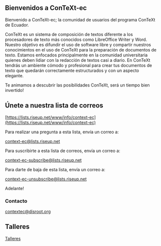 ## Bienvenidos a ConTeXt-ec

Bienvenido a ConTeXt-ec; la comunidad de usuarios del programa ConTeXt de Ecuador.

ConTeXt es un sistema de composición de textos diferente a los procesadores de texto más conocidos como LibreOffice Writer y Word. Nuestro objetivo es difundir el uso de software libre y compartir nuestros conocimientos en el uso de ConTeXt para la preparación de documentos de texto. Estamos enfocados principalmente en la comunidad universitaria quienes deben lidiar con la redacción de textos casi a diario. En ConTeXt tendrás un ambiente cómodo y profesional para crear tus documentos de texto que quedarán correctamente estructurados y con un aspecto elegante. 

Te animamos a descubrir las posibilidades ConTeXt, será un tiempo bien invertido!


## Únete a nuestra lista de correos

[https://lists.riseup.net/www/info/context-ec](https://lists.riseup.net/www/info/context-ec)

Para realizar una pregunta a esta lista, envía un correo a:

context-ec@lists.riseup.net

Para suscribirte a esta lista de correos, envía un correo a:

context-ec-subscribe@lists.riseup.net

Para darte de baja de esta lista, envía un correo a:

context-ec-unsubscribe@lists.riseup.net

Adelante!


### Contacto
contextec@disroot.org

## Talleres
[Talleres](./talleres/talleres.md)
